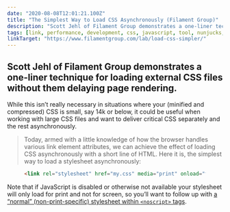 ```yaml
---
date: "2020-08-08T12:01:21.100Z"
title: "The Simplest Way to Load CSS Asynchronously (Filament Group)"
description: "Scott Jehl of Filament Group demonstrates a one-liner technique for loading external CSS files without them delaying page rendering"
tags: [link, performance, development, css, javascript, tool, nunjucks, customproperties]
linkTarget: "https://www.filamentgroup.com/lab/load-css-simpler/"
---
```

Scott Jehl of Filament Group demonstrates a one-liner technique for loading external CSS files without them delaying page rendering.
---

While this isn’t really necessary in situations where your (minified and compressed) CSS is small, say 14k or below, it could be useful when working with large CSS files and want to deliver critical CSS separately and the rest asynchronously.

> Today, armed with a little knowledge of how the browser handles various link element attributes, we can achieve the effect of loading CSS asynchronously with a short line of HTML. Here it is, the simplest way to load a stylesheet asynchronously:

<figure>
  
``` html
<link rel="stylesheet" href="my.css" media="print" onload="this.media='all'">
```

</figure>

Note that if JavaScript is disabled or otherwise not available your stylesheet will only load for print and not for screen, so you’ll want to follow up with [a “normal” (non-print-specific) stylesheet within `<noscript>` tags](https://twitter.com/nhoizey/status/1152330563082227712).
